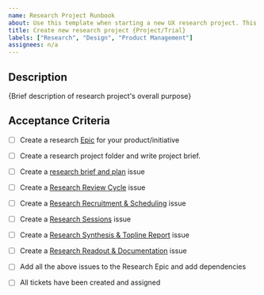 ```yaml
---
name: Research Project Runbook
about: Use this template when starting a new UX research project. This will create a high-level checklist to guide you through building tickets for upcoming sprints.
title: Create new research project {Project/Trial}
labels: ["Research", "Design", "Product Management"]
assignees: n/a
---
```


## Description
{Brief description of research project's overall purpose}

## Acceptance Criteria
- [ ] Create a research [Epic](https://github.com/jcklpe/research-ops-hackpack/issues/new?assignees=octocat&labels=bug%2Ctriage&template=testbug.yaml&title=%5BBug%5D%3A+) for your product/initiative
- [ ] Create a research project folder and write project brief.
- [ ] Create a [research brief and plan](https://github.com/department-of-veterans-affairs/va.gov-cms/issues/new?assignees=&labels=Design%2C+Research&template=research-plan-and-conversation-guide.md&title=Draft+%5BPRODUCT%2FINITIATIVE%5D+Research+Plan+%26+Conversation+Guide) issue
- [ ] Create a [Research Review Cycle](https://github.com/department-of-veterans-affairs/va.gov-cms/issues/new?assignees=&labels=Design%2C+Research&template=research-review-cycle.md&title=Conduct+%5BPRODUCT%2FINITIATIVE%5D+Research+Review+Cycle) issue
- [ ] Create a [Research Recruitment & Scheduling](https://github.com/department-of-veterans-affairs/va.gov-cms/issues/new?assignees=&labels=Design%2C+Research&template=research-recruitment-and-scheduling.md&title=Recruit+and+schedule+participants+for+%5BPRODUCT%2FINITIATIVE%5D+research) issue
- [ ] Create a [Research Sessions](https://github.com/department-of-veterans-affairs/va.gov-cms/issues/new?assignees=&labels=Design%2C+Research&template=research-sessions.md&title=Conduct+%5BPRODUCT%2FINITIATIVE%5D+Research+Sessions) issue
- [ ] Create a [Research Synthesis & Topline Report](https://github.com/department-of-veterans-affairs/va.gov-cms/issues/new?assignees=&labels=Design%2C+Research&template=research-synthesis-and-topline-report.md&title=Synthesize+%5BPRODUCT%2FINITIATIVE%5D+Research+%26+Create+Topline+Report) issue
- [ ] Create a [Research Readout & Documentation](https://github.com/department-of-veterans-affairs/va.gov-cms/issues/new?assignees=&labels=Design%2C+Research&template=research-readout-and-documentation.md&title=Conduct+%5BPRODUCT%2FINITIATIVE%5D+Research+Readout+and+Document+Report+in+Research+Repository) issue
- [ ] Add all the above issues to the Research Epic and add dependencies


- [ ] All tickets have been created and assigned
